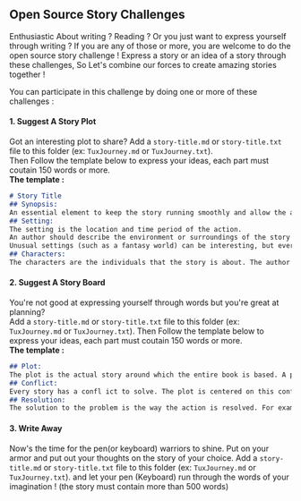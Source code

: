 
## Open Source Story Challenges
Enthusiastic About writing ? Reading ? Or you just want to express yourself through writing ? If you are any of those or more, you are welcome to do the open source story challenge ! Express a story or an idea of a story through these challenges, So Let's combine our forces to create amazing stories together ! 

You can participate in this challenge by doing one or more of these challenges :

#### 1.  Suggest A Story Plot

Got an interesting plot to share? Add a `story-title.md` or `story-title.txt` file to this folder (ex: `TuxJourney.md` or `TuxJourney.txt`). <br/>
Then Follow the template below to express your ideas, each part must coutain 150 words or more. <br/>
**The template :**
```markdown
# Story Title 
## Synopsis: 
An essential element to keep the story running smoothly and allow the action to develop in a logical way that the reader can follow. 
## Setting: 
The setting is the location and time period of the action. 
An author should describe the environment or surroundings of the story in such detail that the reader feels that he or she can picture the scene. 
Unusual settings (such as a fantasy world) can be interesting, but everyday settings can help a reader to better visualize the story and feel connected to the plot! 
## Characters: 
The characters are the individuals that the story is about. The author should introduce the characters in the story with enough information that the reader can visualize each person. This is achieved by providing detailed descriptions of a character’s physical attributes and personality traits. Every story should have a main character. The main character determines the way the plot will develop and is usually who will solve the problem the story centers upon.
```
#### 2. Suggest A Story Board
You're not good at expressing yourself through words but you're great at planning?<br/>
Add a `story-title.md` or `story-title.txt` file to this folder (ex: `TuxJourney.md` or `TuxJourney.txt`). 
Then Follow the template below to express your ideas, each part must coutain 150 words or more. <br/>
**The template :**

```markdown
## Plot: 
The plot is the actual story around which the entire book is based. A plot should have a very clear beginning, middle, and end—with all the necessary descriptions and suspense, called exposition—so that the reader can make sense of the action and follow along from start to finish. 
## Conflict: 
Every story has a confl ict to solve. The plot is centered on this confl ict and the ways in which the characters attempt to resolve the problem. When the story’s action becomes most exciting, right before the resolution, it is called the climax. 
## Resolution: 
The solution to the problem is the way the action is resolved. For example, Katie often resolves a confl ict by fi nding a compromise for two fi ghting characters or helping fix any mistakes she made while switcherooed into someone else. It is important that the resolution fi t the rest of the story in tone and creativity and solve all parts of the conflict. 
```

#### 3. Write Away
Now's the time for the pen(or keyboard) warriors to shine. Put on your armor and put out your thoughts on the story of your choice.
Add a `story-title.md` or `story-title.txt` file to this folder (ex: `TuxJourney.md` or `TuxJourney.txt`). and let your pen (Keyboard) run through the words of your imagination ! (the story must contain more than 500 words)